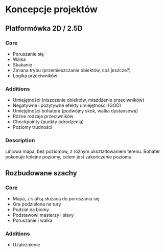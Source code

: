 # Koncepcje projektów

## Platformówka 2D / 2.5D

### Core
  * Poruszanie się
  * Walka
  * Skakanie
  * Zmiana trybu (przemieszczanie obiektów, coś jeszcze?)
  * Logika przeciwników
### Additions
  * Umiejętności (niszczenie obiektów, miażdżenie przeciwników)
  * Negatywne i pozytywne efekty umiejętności (GOD)
  * Umiejętności bohatera (podwójny skok, walka dystansowa)
  * Różne rodzaje przeciwników
  * Checkpointy (punkty odrodzenia)
  * Poziomy trudności
### Description

Liniowa mapa, bez poziomów, z różnym ukształtowaniem terenu.
Bohater pokonuje kolejne poziomy, celem jest zakończenie poziomu.










## Rozbudowane szachy
  
### Core
  * Mapa, z siatką służacą do poruszania się
  * Gra podzielona na tury
  * Podział na biomy
  * Podstawowi masterzy i slavy
  * Poruszanie i walka
### Additions
  * Uzależnienie 
